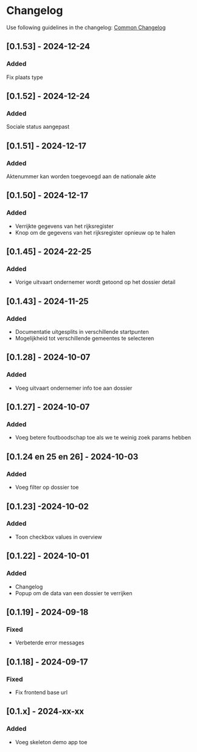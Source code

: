 # Changelog

Use following guidelines in the changelog: [Common Changelog](https://common-changelog.org/)
## [0.1.53] - 2024-12-24
### Added
Fix plaats type

## [0.1.52] - 2024-12-24
### Added
Sociale status aangepast

## [0.1.51] - 2024-12-17
### Added
Aktenummer kan worden toegevoegd aan de nationale akte

## [0.1.50] - 2024-12-17
### Added
- Verrijkte gegevens van het rijksregister
- Knop om de gegevens van het rijksregister opnieuw op te halen

## [0.1.45] - 2024-22-25
### Added
- Vorige uitvaart ondernemer wordt getoond op het dossier detail

## [0.1.43] - 2024-11-25
### Added
- Documentatie uitgesplits in verschillende startpunten
- Mogelijkheid tot verschillende gemeentes te selecteren

## [0.1.28] - 2024-10-07

### Added

- Voeg uitvaart ondernemer info toe aan dossier

## [0.1.27] - 2024-10-07

### Added

- Voeg betere foutboodschap toe als we te weinig zoek params hebben

## [0.1.24 en 25 en 26] - 2024-10-03

### Added

- Voeg filter op dossier toe

## [0.1.23] -2024-10-02

### Added

- Toon checkbox values in overview

## [0.1.22] - 2024-10-01

### Added

- Changelog
- Popup om de data van een dossier te verrijken


## [0.1.19] - 2024-09-18

### Fixed

- Verbeterde error messages

## [0.1.18] - 2024-09-17

### Fixed

- Fix frontend base url

## [0.1.x] - 2024-xx-xx

### Added

- Voeg skeleton demo app toe